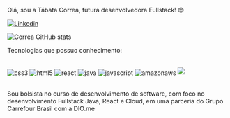 Olá, sou a Tábata Correa, futura desenvolvedora Fullstack! 😊

[![Linkedin](https://img.shields.io/badge/LinkedIn-0077B5?style=for-the-badge&logo=linkedin&logoColor=white)](https://www.linkedin.com/in/tabata-correa-sp/)

![Correa GitHub stats](https://github-readme-stats.vercel.app/api?username=TabataCorrea&show_icons=true&theme=synthwave)

Tecnologias que possuo conhecimento:

<div style="display: inline_block"><br/>
  <img align= "center" alt="css3" src="https://img.shields.io/badge/CSS3-1572B6?style=for-the-badge&logo=css3&logoColor=white">
  <img align= "center" alt="html5" src="https://img.shields.io/badge/HTML5-E34F26?style=for-the-badge&logo=html5&logoColor=white">
   <img align= "center" alt="react" src="https://img.shields.io/badge/React-20232A?style=for-the-badge&logo=react&logoColor=61DAFB">
    <img align= "center" alt="java" src="https://img.shields.io/badge/Java-ED8B00?style=for-the-badge&logo=java&logoColor=white">
  <img align= "center" alt="javascript" src="https://img.shields.io/badge/JavaScript-323330?style=for-the-badge&logo=javascript&logoColor=F7DF1E">
  <img align= "center" alt="amazonaws" src="https://img.shields.io/badge/Amazon_AWS-232F3E?style=for-the-badge&logo=amazon-aws&logoColor=white">
  <a href="https://picrew.me/image_maker/338224/complete?cd=u5OiP5065p" target="_blank"><img src="//img/GIF%20Tábata.png"></a> 
</div><br/>

Sou bolsista no curso de desenvolvimento de software, com foco no desenvolvimento Fullstack Java, React e Cloud, em uma parceria do Grupo Carrefour Brasil com a DIO.me
